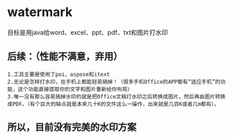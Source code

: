 # watermark
目标是用java给word、excel、ppt、pdf、txt和图片打水印

## 后续：（性能不满意，弃用）
    1.工具主要是使用了poi、aspose和itext
    2.无论是怎样打水印，在手机上都能轻易搞掉！（很多手机Office的APP都有“适应手机”的功能，这个功能直接提取你的文字和图片重新给你布局）
    3.唯一没有那么容易搞掉水印的就是把Office文稿打水印之后转换成图片，然后再由图片转换成PDF。（有个巨大的缺点就是本来几十K的文件这么一操作，出来就是几百K或者几m都有）。

## 所以，目前没有完美的水印方案
